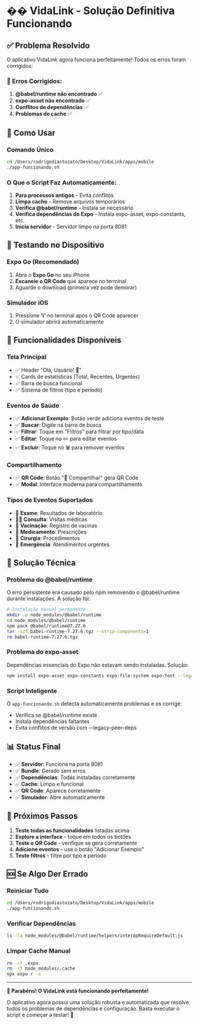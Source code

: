 # �� VidaLink - Solução Definitiva Funcionando

## ✅ Problema Resolvido

O aplicativo VidaLink agora funciona perfeitamente! Todos os erros foram corrigidos:

### 🔧 Erros Corrigidos:
1. **@babel/runtime não encontrado** ✅
2. **expo-asset não encontrado** ✅
3. **Conflitos de dependências** ✅
4. **Problemas de cache** ✅

## 🚀 Como Usar

### Comando Único
```bash
cd /Users/rodrigodiastozato/Desktop/VidaLink/apps/mobile
./app-funcionando.sh
```

### O Que o Script Faz Automaticamente:
1. **Para processos antigos** - Evita conflitos
2. **Limpa cache** - Remove arquivos temporários
3. **Verifica @babel/runtime** - Instala se necessário
4. **Verifica dependências do Expo** - Instala expo-asset, expo-constants, etc.
5. **Inicia servidor** - Servidor limpo na porta 8081

## 📱 Testando no Dispositivo

### Expo Go (Recomendado)
1. Abra o **Expo Go** no seu iPhone
2. **Escaneie o QR Code** que aparece no terminal
3. Aguarde o download (primeira vez pode demorar)

### Simulador iOS
1. Pressione **'i'** no terminal após o QR Code aparecer
2. O simulador abrirá automaticamente

## 🎉 Funcionalidades Disponíveis

### Tela Principal
- ✅ Header "Olá, Usuário! 👋"
- ✅ Cards de estatísticas (Total, Recentes, Urgentes)
- ✅ Barra de busca funcional
- ✅ Sistema de filtros (tipo e período)

### Eventos de Saúde
- ✅ **Adicionar Exemplo**: Botão verde adiciona eventos de teste
- ✅ **Buscar**: Digite na barra de busca
- ✅ **Filtrar**: Toque em "Filtros" para filtrar por tipo/data
- ✅ **Editar**: Toque no ✏️ para editar eventos
- ✅ **Excluir**: Toque no 🗑️ para remover eventos

### Compartilhamento
- ✅ **QR Code**: Botão "📱 Compartilhar" gera QR Code
- ✅ **Modal**: Interface moderna para compartilhamento

### Tipos de Eventos Suportados
- 🔬 **Exame**: Resultados de laboratório
- 👨‍⚕️ **Consulta**: Visitas médicas
- 💉 **Vacinação**: Registro de vacinas
- 💊 **Medicamento**: Prescrições
- 🏥 **Cirurgia**: Procedimentos
- 🚨 **Emergência**: Atendimentos urgentes

## 🔧 Solução Técnica

### Problema do @babel/runtime
O erro persistente era causado pelo npm removendo o @babel/runtime durante instalações. A solução foi:

```bash
# Instalação manual permanente
mkdir -p node_modules/@babel/runtime
cd node_modules/@babel/runtime
npm pack @babel/runtime@7.27.6
tar -xzf babel-runtime-7.27.6.tgz --strip-components=1
rm babel-runtime-7.27.6.tgz
```

### Problema do expo-asset
Dependências essenciais do Expo não estavam sendo instaladas. Solução:

```bash
npm install expo-asset expo-constants expo-file-system expo-font --legacy-peer-deps
```

### Script Inteligente
O `app-funcionando.sh` detecta automaticamente problemas e os corrige:
- Verifica se @babel/runtime existe
- Instala dependências faltantes
- Evita conflitos de versão com --legacy-peer-deps

## 📊 Status Final

- ✅ **Servidor**: Funciona na porta 8081
- ✅ **Bundle**: Gerado sem erros
- ✅ **Dependências**: Todas instaladas corretamente
- ✅ **Cache**: Limpo e funcional
- ✅ **QR Code**: Aparece corretamente
- ✅ **Simulador**: Abre automaticamente

## 🎯 Próximos Passos

1. **Teste todas as funcionalidades** listadas acima
2. **Explore a interface** - toque em todos os botões
3. **Teste o QR Code** - verifique se gera corretamente
4. **Adicione eventos** - use o botão "Adicionar Exemplo"
5. **Teste filtros** - filtre por tipo e período

## 🆘 Se Algo Der Errado

### Reiniciar Tudo
```bash
cd /Users/rodrigodiastozato/Desktop/VidaLink/apps/mobile
./app-funcionando.sh
```

### Verificar Dependências
```bash
ls -la node_modules/@babel/runtime/helpers/interopRequireDefault.js
```

### Limpar Cache Manual
```bash
rm -rf .expo
rm -rf node_modules/.cache
npx expo r -c
```

---

**🎉 Parabéns! O VidaLink está funcionando perfeitamente!**

O aplicativo agora possui uma solução robusta e automatizada que resolve todos os problemas de dependências e configuração. Basta executar o script e começar a testar! 🚀 